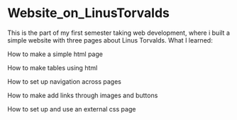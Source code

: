 # Website_on_LinusTorvalds
This is the part of my first semester taking web development, where i built a simple website with three pages about Linus Torvalds. 
What I learned: 

How to make a simple html page

How to make tables using html 

How to set up navigation across pages 

How to make add links through images and buttons

How to set up and use an external css page 


